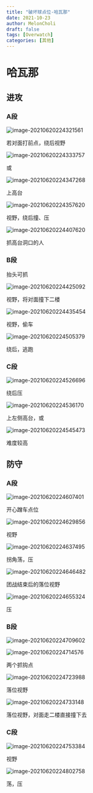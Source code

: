 ```yaml
---
title: "破坏球点位-哈瓦那"
date: 2021-10-23
author: MelonCholi
draft: false
tags: [Overwatch]
categories: [其他]
---
```


# 哈瓦那

## 进攻

### A段

![image-20210620224321561](https://markdown-1303167219.cos.ap-shanghai.myqcloud.com/image-20210620224321561.png)

若对面打前点，绕后视野

![image-20210620224333757](https://markdown-1303167219.cos.ap-shanghai.myqcloud.com/image-20210620224333757.png)

或

![image-20210620224347268](https://markdown-1303167219.cos.ap-shanghai.myqcloud.com/image-20210620224347268.png)

上高台

![image-20210620224357620](https://markdown-1303167219.cos.ap-shanghai.myqcloud.com/image-20210620224357620.png)

视野，绕后撞、压

![image-20210620224407620](https://markdown-1303167219.cos.ap-shanghai.myqcloud.com/image-20210620224407620.png)

抓高台洞口的人

### B段

抬头可抓

![image-20210620224425092](https://markdown-1303167219.cos.ap-shanghai.myqcloud.com/image-20210620224425092.png)

视野，将对面撞下二楼

![image-20210620224435454](https://markdown-1303167219.cos.ap-shanghai.myqcloud.com/image-20210620224435454.png)

视野，偷车

![image-20210620224505379](https://markdown-1303167219.cos.ap-shanghai.myqcloud.com/image-20210620224505379.png)

绕后，逃跑

### C段

![image-20210620224526696](https://markdown-1303167219.cos.ap-shanghai.myqcloud.com/image-20210620224526696.png)

绕后压

![image-20210620224536170](https://markdown-1303167219.cos.ap-shanghai.myqcloud.com/image-20210620224536170.png)

上左侧高台，或

![image-20210620224545473](https://markdown-1303167219.cos.ap-shanghai.myqcloud.com/image-20210620224545473.png)

难度较高

## 防守

### A段

![image-20210620224607401](https://markdown-1303167219.cos.ap-shanghai.myqcloud.com/image-20210620224607401.png)

开心蹭车点位

![image-20210620224629856](https://markdown-1303167219.cos.ap-shanghai.myqcloud.com/image-20210620224629856.png)

视野

![image-20210620224637495](https://markdown-1303167219.cos.ap-shanghai.myqcloud.com/image-20210620224637495.png)

拐角荡，压

![image-20210620224646482](https://markdown-1303167219.cos.ap-shanghai.myqcloud.com/image-20210620224646482.png)

团战结束后的落位视野

![image-20210620224655324](https://markdown-1303167219.cos.ap-shanghai.myqcloud.com/image-20210620224655324.png)

压

### B段

![image-20210620224709602](https://markdown-1303167219.cos.ap-shanghai.myqcloud.com/image-20210620224709602.png)

![image-20210620224714576](https://markdown-1303167219.cos.ap-shanghai.myqcloud.com/image-20210620224714576.png)

两个抓钩点

![image-20210620224723988](https://markdown-1303167219.cos.ap-shanghai.myqcloud.com/image-20210620224723988.png)

落位视野

![image-20210620224733148](https://markdown-1303167219.cos.ap-shanghai.myqcloud.com/image-20210620224733148.png)

落位视野，对面走二楼直接撞下去

### C段

![image-20210620224753384](https://markdown-1303167219.cos.ap-shanghai.myqcloud.com/image-20210620224753384.png)

视野

![image-20210620224802758](https://markdown-1303167219.cos.ap-shanghai.myqcloud.com/image-20210620224802758.png)

荡，压